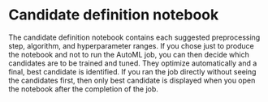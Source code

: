 # Candidate definition notebook<a name="autopilot-candidate-generation-notebook"></a>

The candidate definition notebook contains each suggested preprocessing step, algorithm, and hyperparameter ranges\. If you chose just to produce the notebook and not to run the AutoML job, you can then decide which candidates are to be trained and tuned\. They optimize automatically and a final, best candidate is identified\. If you ran the job directly without seeing the candidates first, then only best candidate is displayed when you open the notebook after the completion of the job\.